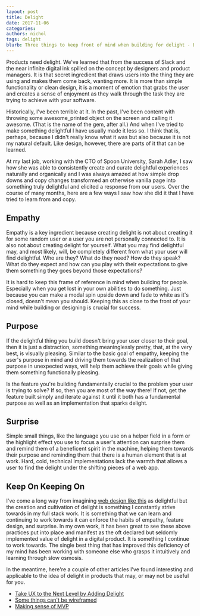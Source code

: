 ```yaml
---
layout: post
title: Delight
date: 2017-11-06
categories: 
authors: nichol
tags: delight 
blurb: Three things to keep front of mind when building for delight - Empathy, Purpose, and Surprise.
---
```


Products need delight.  We've learned that from the success of Slack and the near infinite digital ink spilled on the concept by designers and product managers.  It is that secret ingredient that draws users into the thing they are using and makes them come back, wanting more.  It is more than simple functionality or clean design, it is a moment of emotion that grabs the user and creates a sense of enjoyment as they walk through the task they are trying to achieve with your software.

Historically, I've been terrible at it.  In the past, I've been content with throwing some awesome_printed object on the screen and calling it awesome.  (That is the name of the gem, after all.)  And when I've tried to make something delightful I have usually made it less so.  I think that is, perhaps, because I didn't really know what it was but also because it is not my natural default.  Like design, however, there are parts of it that can be learned.

At my last job, working with the CTO of Spoon University, Sarah Adler, I saw how she was able to consistently create and curate delightful experiences naturally and organically and I was always amazed at how simple drop downs and copy changes transformed an otherwise vanilla page into something truly delightful and elicited a response from our users.  Over the course of many months, here are a few ways I saw how she did it that I have tried to learn from and copy.

## Empathy

Empathy is a key ingredient because creating delight is not about creating it for some random user or a user you are not personally connected to.  It is also not about creating delight for yourself.  What you may find delightful may, and most likely, will, be completely different from what your user will find delightful.  Who are they?  What do they need?  How do they speak?  What do they expect and how can you play with their expectations to give them something they goes beyond those expectations?

It is hard to keep this frame of reference in mind when building for people.  Especially when you get lost in your own abilities to do something.  Just because you can make a modal spin upside down and fade to white as it's closed, doesn't mean you should.  Keeping this as close to the front of your mind while building or designing is crucial for success.

## Purpose

If the delightful thing you build doesn't bring your user closer to their goal, then it is just a distraction, something meaninglessly pretty, that, at the very best, is visually pleasing.  Similar to the basic goal of empathy, keeping the user's purpose in mind and driving them towards the realization of that purpose in unexpected ways, will help them achieve their goals while giving them something functionally pleasing.  

Is the feature you're building fundamentally crucial to the problem your user is trying to solve?  If so, then you are most of the way there!  If not, get the feature built simply and iterate against it until it both has a fundamental purpose as well as an implementation that sparks delight.

## Surprise

Simple small things, like the language you use on a helper field in a form or the highlight effect you use to focus a user's attention can surprise them and remind them of a beneficent spirit in the machine, helping them towards their purpose and reminding them that there is a human element that is at work.  Hard, cold, technical implementations lack the warmth that allows a user to find the delight under the shifting pieces of a web app.

## Keep On Keeping On

I've come a long way from imagining [web design like this](http://www.dokimos.org/ajff/) as delightful but the creation and cultivation of delight is something I constantly strive towards in my full stack work.  It is something that we can learn and continuing to work towards it can enforce the habits of empathy, feature design, and surprise.  In my own work, it has been great to see these above practices put into place and manifest as the oft declared but seldomly implemented value of delight in a digital product.  It is something I continue to work towards.  The single best thing that has improved this deficiency of my mind has been working with someone else who grasps it intuitively and learning through slow osmosis.  

In the meantime, here're a couple of other articles I've found interesting and applicable to the idea of delight in products that may, or may not be useful for you.

*  [Take UX to the Next Level by Adding Delight](https://medium.com/@101/stop-pushing-features-and-start-delight-users-ef639194c199)
*  [Some things can't be wireframed](https://blog.intercom.com/things-cant-wireframed/)
*  [Making sense of MVP](http://blog.crisp.se/2016/01/25/henrikkniberg/making-sense-of-mvp)